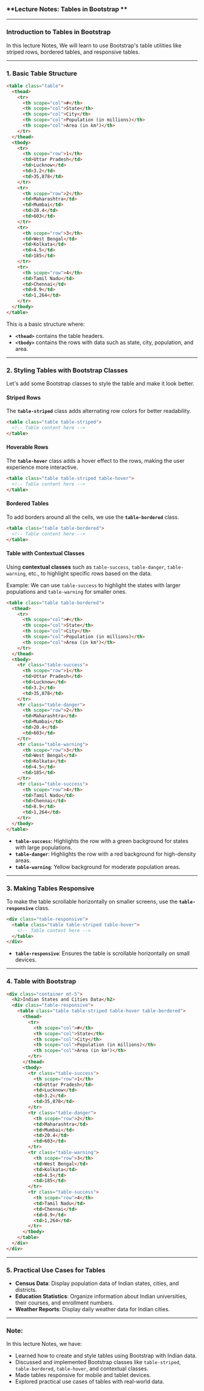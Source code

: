 ### **Lecture Notes: Tables in Bootstrap **

---

### **Introduction to Tables in Bootstrap**

In this lecture Notes, We will learn to use Bootstrap's table utilities like striped rows, bordered tables, and responsive tables.

---

### **1. Basic Table Structure**


```html
<table class="table">
  <thead>
    <tr>
      <th scope="col">#</th>
      <th scope="col">State</th>
      <th scope="col">City</th>
      <th scope="col">Population (in millions)</th>
      <th scope="col">Area (in km²)</th>
    </tr>
  </thead>
  <tbody>
    <tr>
      <th scope="row">1</th>
      <td>Uttar Pradesh</td>
      <td>Lucknow</td>
      <td>3.2</td>
      <td>35,878</td>
    </tr>
    <tr>
      <th scope="row">2</th>
      <td>Maharashtra</td>
      <td>Mumbai</td>
      <td>20.4</td>
      <td>603</td>
    </tr>
    <tr>
      <th scope="row">3</th>
      <td>West Bengal</td>
      <td>Kolkata</td>
      <td>4.5</td>
      <td>185</td>
    </tr>
    <tr>
      <th scope="row">4</th>
      <td>Tamil Nadu</td>
      <td>Chennai</td>
      <td>8.9</td>
      <td>1,264</td>
    </tr>
  </tbody>
</table>
```

This is a basic structure where:
- **`<thead>`** contains the table headers.
- **`<tbody>`** contains the rows with data such as state, city, population, and area.

---

### **2. Styling Tables with Bootstrap Classes**

Let's add some Bootstrap classes to style the table and make it look better.

#### **Striped Rows**

The **`table-striped`** class adds alternating row colors for better readability.

```html
<table class="table table-striped">
  <!-- Table content here -->
</table>
```

#### **Hoverable Rows**

The **`table-hover`** class adds a hover effect to the rows, making the user experience more interactive.

```html
<table class="table table-striped table-hover">
  <!-- Table content here -->
</table>
```

#### **Bordered Tables**

To add borders around all the cells, we use the **`table-bordered`** class.

```html
<table class="table table-bordered">
  <!-- Table content here -->
</table>
```

#### **Table with Contextual Classes**

Using **contextual classes** such as `table-success`, `table-danger`, `table-warning`, etc., to highlight specific rows based on the data.

Example: We can use `table-success` to highlight the states with larger populations and `table-warning` for smaller ones.

```html
<table class="table table-bordered">
  <thead>
    <tr>
      <th scope="col">#</th>
      <th scope="col">State</th>
      <th scope="col">City</th>
      <th scope="col">Population (in millions)</th>
      <th scope="col">Area (in km²)</th>
    </tr>
  </thead>
  <tbody>
    <tr class="table-success">
      <th scope="row">1</th>
      <td>Uttar Pradesh</td>
      <td>Lucknow</td>
      <td>3.2</td>
      <td>35,878</td>
    </tr>
    <tr class="table-danger">
      <th scope="row">2</th>
      <td>Maharashtra</td>
      <td>Mumbai</td>
      <td>20.4</td>
      <td>603</td>
    </tr>
    <tr class="table-warning">
      <th scope="row">3</th>
      <td>West Bengal</td>
      <td>Kolkata</td>
      <td>4.5</td>
      <td>185</td>
    </tr>
    <tr class="table-success">
      <th scope="row">4</th>
      <td>Tamil Nadu</td>
      <td>Chennai</td>
      <td>8.9</td>
      <td>1,264</td>
    </tr>
  </tbody>
</table>
```

- **`table-success`**: Highlights the row with a green background for states with large populations.
- **`table-danger`**: Highlights the row with a red background for high-density areas.
- **`table-warning`**: Yellow background for moderate population areas.

---

### **3. Making Tables Responsive**

To make the table scrollable horizontally on smaller screens, use the **`table-responsive`** class.

```html
<div class="table-responsive">
  <table class="table table-striped table-hover">
    <!-- Table content here -->
  </table>
</div>
```

- **`table-responsive`**: Ensures the table is scrollable horizontally on small devices.

---

### **4. Table with Bootstrap**

```html
<div class="container mt-5">
  <h2>Indian States and Cities Data</h2>
  <div class="table-responsive">
    <table class="table table-striped table-hover table-bordered">
      <thead>
        <tr>
          <th scope="col">#</th>
          <th scope="col">State</th>
          <th scope="col">City</th>
          <th scope="col">Population (in millions)</th>
          <th scope="col">Area (in km²)</th>
        </tr>
      </thead>
      <tbody>
        <tr class="table-success">
          <th scope="row">1</th>
          <td>Uttar Pradesh</td>
          <td>Lucknow</td>
          <td>3.2</td>
          <td>35,878</td>
        </tr>
        <tr class="table-danger">
          <th scope="row">2</th>
          <td>Maharashtra</td>
          <td>Mumbai</td>
          <td>20.4</td>
          <td>603</td>
        </tr>
        <tr class="table-warning">
          <th scope="row">3</th>
          <td>West Bengal</td>
          <td>Kolkata</td>
          <td>4.5</td>
          <td>185</td>
        </tr>
        <tr class="table-success">
          <th scope="row">4</th>
          <td>Tamil Nadu</td>
          <td>Chennai</td>
          <td>8.9</td>
          <td>1,264</td>
        </tr>
      </tbody>
    </table>
  </div>
</div>
```

---

### **5. Practical Use Cases for Tables**

- **Census Data**: Display population data of Indian states, cities, and districts.
- **Education Statistics**: Organize information about Indian universities, their courses, and enrollment numbers.
- **Weather Reports**: Display daily weather data for Indian cities.

---

### **Note:**

In this lecture Notes, we have:
- Learned how to create and style tables using Bootstrap with Indian data.
- Discussed and implemented Bootstrap classes like `table-striped`, `table-bordered`, `table-hover`, and contextual classes.
- Made tables responsive for mobile and tablet devices.
- Explored practical use cases of tables with real-world data.
